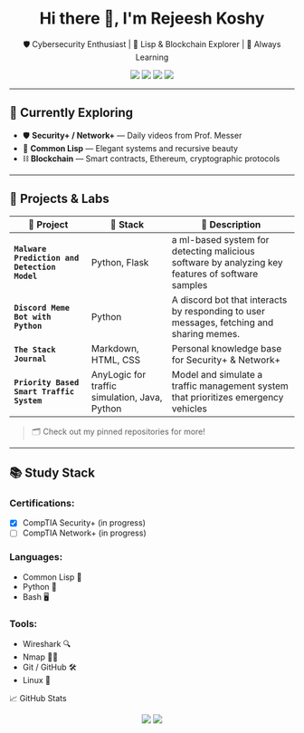 <h1 align="center">Hi there 👋, I'm Rejeesh Koshy</h1>

<p align="center">
  🛡️ Cybersecurity Enthusiast | 🧠 Lisp & Blockchain Explorer | 💪 Always Learning
</p>

<p align="center">
  <img src="https://img.shields.io/badge/Security%2B-Studying-orange?logo=compTIA&logoColor=white" />
  <img src="https://img.shields.io/badge/Network%2B-In%20Progress-yellow?logo=compTIA&logoColor=white" />
  <img src="https://img.shields.io/badge/Lisp-Learning-brightgreen?logo=lisp&logoColor=white" />
  <img src="https://img.shields.io/badge/Blockchain-Active-blue?logo=ethereum&logoColor=white" />
</p>

---

## 🧭 Currently Exploring

- 🛡️ **Security+ / Network+** — Daily videos from Prof. Messer
- 🧬 **Common Lisp** — Elegant systems and recursive beauty
- ⛓️ **Blockchain** — Smart contracts, Ethereum, cryptographic protocols

---

## 🧪 Projects & Labs

| 🚧 Project | 🔧 Stack | 🔎 Description |
|-----------|----------|----------------|
| **`Malware Prediction and Detection Model`** | Python, Flask | a ml-based system for detecting malicious software by analyzing key features of software samples |
| **`Discord Meme Bot with Python`** | Python | A discord bot that interacts by responding to user messages, fetching and sharing memes. |
| **`The Stack Journal`** | Markdown, HTML, CSS | Personal knowledge base for Security+ & Network+ |
| **`Priority Based Smart Traffic System`** | AnyLogic for traffic simulation, Java, Python | Model and simulate a traffic management system that prioritizes emergency vehicles |

> 🗂️ Check out my pinned repositories for more!

---

## 📚 Study Stack

### Certifications:
  - [x] CompTIA Security+ (in progress)
  - [ ] CompTIA Network+ (in progress)

### Languages:
  - Common Lisp 🧠
  - Python 🐍
  - Bash 🖥️

### Tools:
  - Wireshark 🔍
  - Nmap 🕵️‍♂️
  - Git / GitHub 🛠️
  - Linux 🐧

📈 GitHub Stats
<p align="center"> <img src="https://github-readme-stats.vercel.app/api?username=RejeeshKoshy&show_icons=true&theme=radical" /> <img src="https://github-readme-stats.vercel.app/api/top-langs/?username=RejeeshKoshy&layout=compact&theme=radical" /> </p> 
